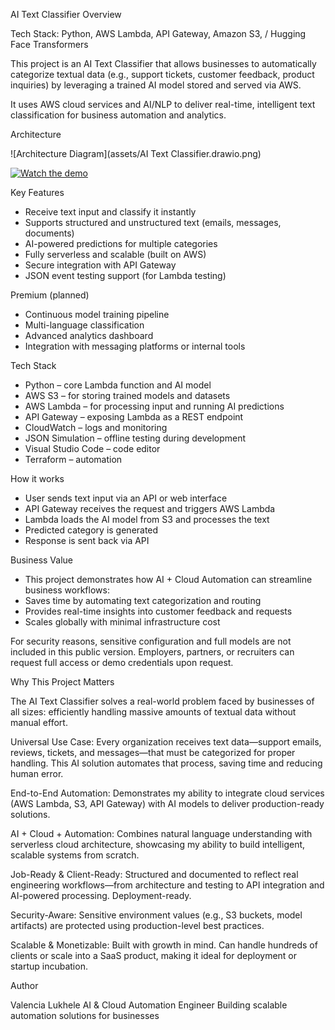 AI Text Classifier
Overview

Tech Stack: Python, AWS Lambda, API Gateway, Amazon S3, / Hugging Face Transformers

This project is an AI Text Classifier that allows businesses to automatically categorize textual data (e.g., support tickets, customer feedback, product inquiries) by leveraging a trained AI model stored and served via AWS.

It uses AWS cloud services and AI/NLP to deliver real-time, intelligent text classification for business automation and analytics.

Architecture

![Architecture Diagram](assets/AI Text Classifier.drawio.png)

[![Watch the demo](https://img.youtube.com/vi/ABbzhItJrfY/0.jpg)](https://youtube.com/shorts/ABbzhItJrfY?si=mKCGJSs8d8ckod85)


Key Features

- Receive text input and classify it instantly
- Supports structured and unstructured text (emails, messages, documents)
- AI-powered predictions for multiple categories
- Fully serverless and scalable (built on AWS)
- Secure integration with API Gateway
- JSON event testing support (for Lambda testing)

Premium (planned)

- Continuous model training pipeline
- Multi-language classification
- Advanced analytics dashboard
- Integration with messaging platforms or internal tools

Tech Stack

- Python – core Lambda function and AI model
- AWS S3 – for storing trained models and datasets
- AWS Lambda – for processing input and running AI predictions
- API Gateway – exposing Lambda as a REST endpoint
- CloudWatch – logs and monitoring
- JSON Simulation – offline testing during development
- Visual Studio Code – code editor
- Terraform – automation

How it works

- User sends text input via an API or web interface
- API Gateway receives the request and triggers AWS Lambda
- Lambda loads the AI model from S3 and processes the text
- Predicted category is generated
- Response is sent back via API

Business Value

- This project demonstrates how AI + Cloud Automation can streamline business workflows:
- Saves time by automating text categorization and routing
- Provides real-time insights into customer feedback and requests
- Scales globally with minimal infrastructure cost

For security reasons, sensitive configuration and full models are not included in this public version. Employers, partners, or recruiters can request full access or demo credentials upon request.

Why This Project Matters

The AI Text Classifier solves a real-world problem faced by businesses of all sizes: efficiently handling massive amounts of textual data without manual effort.

Universal Use Case: Every organization receives text data—support emails, reviews, tickets, and messages—that must be categorized for proper handling. This AI solution automates that process, saving time and reducing human error.

End-to-End Automation: Demonstrates my ability to integrate cloud services (AWS Lambda, S3, API Gateway) with AI models to deliver production-ready solutions.

AI + Cloud + Automation: Combines natural language understanding with serverless cloud architecture, showcasing my ability to build intelligent, scalable systems from scratch.

Job-Ready & Client-Ready: Structured and documented to reflect real engineering workflows—from architecture and testing to API integration and AI-powered processing. Deployment-ready.

Security-Aware: Sensitive environment values (e.g., S3 buckets, model artifacts) are protected using production-level best practices.

Scalable & Monetizable: Built with growth in mind. Can handle hundreds of clients or scale into a SaaS product, making it ideal for deployment or startup incubation.

Author

Valencia Lukhele
AI & Cloud Automation Engineer
Building scalable automation solutions for businesses